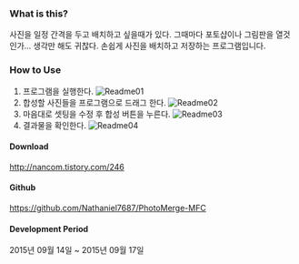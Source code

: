 ### What is this?
사진을 일정 간격을 두고 배치하고 싶을때가 있다.
그때마다 포토샵이나 그림판을 열것인가... 생각만 해도 귀찮다.
손쉽게 사진을 배치하고 저장하는 프로그램입니다.


### How to Use
1. 프로그램을 실행한다.
  ![Readme01](http://cfile22.uf.tistory.com/image/2164A53955FAF7DB0398E4)
2. 합성할 사진들을 프로그램으로 드래그 한다.
  ![Readme02](http://cfile27.uf.tistory.com/image/2762FC3955FAF7DD048F99)
3. 마음대로 셋팅을 수정 후 합성 버튼을 누른다.
  ![Readme03](http://cfile4.uf.tistory.com/image/2563083955FAF7DF04846F)
4. 결과물을 확인한다.
  ![Readme04](http://cfile4.uf.tistory.com/image/2564B33955FAF7E1034BF4)


#### Download
http://nancom.tistory.com/246


#### Github
https://github.com/Nathaniel7687/PhotoMerge-MFC


#### Development Period
2015년 09월 14일 ~ 2015년 09월 17일
